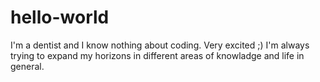 # hello-world
I'm a dentist and I know nothing about coding. Very excited ;)
I'm always trying to expand my horizons in different areas of knowladge and life in general.

